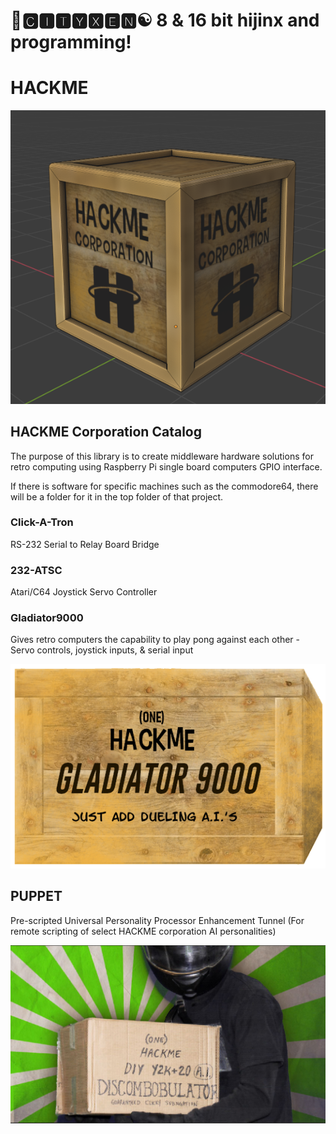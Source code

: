 # 🌆🅲🅸🆃🆈🆇🅴🅽☯️ 8 & 16 bit hijinx and programming!

# HACKME

![hackme corp](https://github.com/cityxen/HACKME/blob/main/images/hackme%20(3).png)

## HACKME Corporation Catalog

The purpose of this library is to create middleware hardware solutions for retro computing using Raspberry Pi single board computers GPIO interface.

If there is software for specific machines such as the commodore64, there will be a folder for it in the top folder of that project.

### Click-A-Tron
RS-232 Serial to Relay Board Bridge

### 232-ATSC 
Atari/C64 Joystick Servo Controller

### Gladiator9000
Gives retro computers the capability to play pong against each other - Servo controls, joystick inputs, & serial input

![g9k](https://github.com/cityxen/HACKME/blob/main/images/hackme%20(1).png)

## PUPPET
Pre-scripted Universal Personality Processor Enhancement Tunnel (For remote scripting of select HACKME corporation AI personalities)

![hgcs](https://github.com/cityxen/HACKME/blob/main/images/hackme%20(1).JPG)
